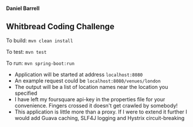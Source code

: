 #### Daniel Barrell
## Whitbread Coding Challenge

To build: `mvn clean install`

To test: `mvn test`

To run: `mvn spring-boot:run`

- Application will be started at address `localhost:8080`
- An example request could be `localhost:8080/venues/london`
- The output will be a list of location names near the location you specified
- I have left my foursquare api-key in the properties file for your convenience. Fingers crossed it doesn't get crawled by somebody!
- This application is little more than a proxy. If I were to extend it further I would add Guava caching, SLF4J logging and Hystrix circuit-breaking



